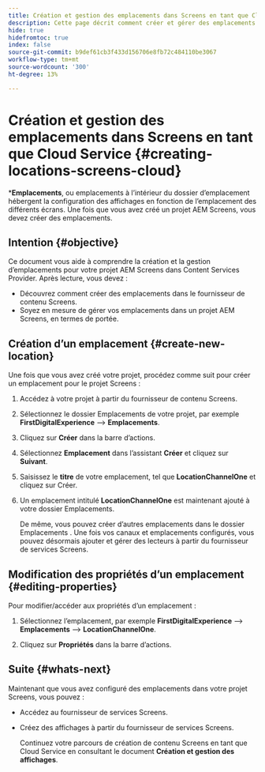 ```yaml
---
title: Création et gestion des emplacements dans Screens en tant que Cloud Service
description: Cette page décrit comment créer et gérer des emplacements dans Screens en tant que Cloud Service.
hide: true
hidefromtoc: true
index: false
source-git-commit: b9def61cb3f433d156706e8fb72c484110be3067
workflow-type: tm+mt
source-wordcount: '300'
ht-degree: 13%

---
```



# Création et gestion des emplacements dans Screens en tant que Cloud Service {#creating-locations-screens-cloud}

***Emplacements**, ou emplacements à l’intérieur du dossier d’emplacement hébergent la configuration des affichages en fonction de l’emplacement des différents écrans.
Une fois que vous avez créé un projet AEM Screens, vous devez créer des emplacements.

## Intention {#objective}

Ce document vous aide à comprendre la création et la gestion d’emplacements pour votre projet AEM Screens dans Content Services Provider. Après lecture, vous devez :

* Découvrez comment créer des emplacements dans le fournisseur de contenu Screens.
* Soyez en mesure de gérer vos emplacements dans un projet AEM Screens, en termes de portée.

## Création d’un emplacement {#create-new-location}

Une fois que vous avez créé votre projet, procédez comme suit pour créer un emplacement pour le projet Screens :

1. Accédez à votre projet à partir du fournisseur de contenu Screens.

1. Sélectionnez le dossier Emplacements de votre projet, par exemple **FirstDigitalExperience** —> **Emplacements**.

1. Cliquez sur **Créer** dans la barre d’actions.

1. Sélectionnez **Emplacement** dans l’assistant **Créer** et cliquez sur **Suivant**.

1. Saisissez le **titre** de votre emplacement, tel que **LocationChannelOne** et cliquez sur Créer.

1. Un emplacement intitulé **LocationChannelOne** est maintenant ajouté à votre dossier Emplacements.

   De même, vous pouvez créer d’autres emplacements dans le dossier Emplacements . Une fois vos canaux et emplacements configurés, vous pouvez désormais ajouter et gérer des lecteurs à partir du fournisseur de services Screens.


## Modification des propriétés d’un emplacement {#editing-properties}

Pour modifier/accéder aux propriétés d’un emplacement :

1. Sélectionnez l’emplacement, par exemple **FirstDigitalExperience** —> **Emplacements** —> **LocationChannelOne**.

1. Cliquez sur **Propriétés** dans la barre d’actions.

## Suite {#whats-next}

Maintenant que vous avez configuré des emplacements dans votre projet Screens, vous pouvez :

* Accédez au fournisseur de services Screens.
* Créez des affichages à partir du fournisseur de services Screens.

   Continuez votre parcours de création de contenu Screens en tant que Cloud Service en consultant le document **Création et gestion des affichages**.